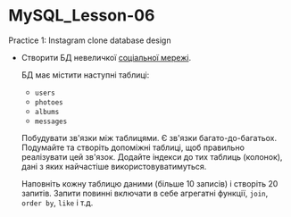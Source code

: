# MySQL_Lesson-06
Practice 1: Instagram clone database design

* Створити БД невеличкої [соціальної мережі](https://github.com/AlexeyDolgov/MySQL_Lesson-06/blob/master/MySQL_Lesson-06/task6/social_network.sql).

  БД має містити наступні таблиці:
    - `users`
    - `photoes`
    - `albums`
    - `messages`
    
  Побудувати зв'язки між таблицями. Є зв'язки багато-до-багатьох. Подумайте та створіть допоміжні таблиці, щоб правильно реалізувати цей
  зв'язок. Додайте індекси до тих таблиць (колонок), дані з яких найчастіше використовуватимуться.

  Наповніть кожну таблицю даними (більше 10 записів) і створіть 20 запитів. Запити повинні включати в себе агрегатні функції, `join`,
  `order by`,  `like` і т.д.
